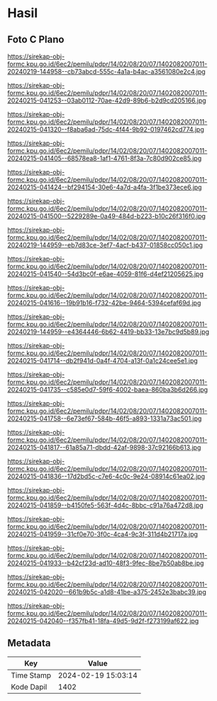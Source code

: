 # Hasil

## Foto C Plano

https://sirekap-obj-formc.kpu.go.id/6ec2/pemilu/pdpr/14/02/08/20/07/1402082007011-20240219-144958--cb73abcd-555c-4a1a-b4ac-a3561080e2c4.jpg

https://sirekap-obj-formc.kpu.go.id/6ec2/pemilu/pdpr/14/02/08/20/07/1402082007011-20240215-041253--03ab0112-70ae-42d9-89b6-b2d9cd205166.jpg

https://sirekap-obj-formc.kpu.go.id/6ec2/pemilu/pdpr/14/02/08/20/07/1402082007011-20240215-041320--f8aba6ad-75dc-4f44-9b92-0197462cd774.jpg

https://sirekap-obj-formc.kpu.go.id/6ec2/pemilu/pdpr/14/02/08/20/07/1402082007011-20240215-041405--68578ea8-1af1-4761-8f3a-7c80d902ce85.jpg

https://sirekap-obj-formc.kpu.go.id/6ec2/pemilu/pdpr/14/02/08/20/07/1402082007011-20240215-041424--bf294154-30e6-4a7d-a4fa-3f1be373ece6.jpg

https://sirekap-obj-formc.kpu.go.id/6ec2/pemilu/pdpr/14/02/08/20/07/1402082007011-20240215-041500--5229289e-0a49-484d-b223-b10c26f316f0.jpg

https://sirekap-obj-formc.kpu.go.id/6ec2/pemilu/pdpr/14/02/08/20/07/1402082007011-20240219-144959--eb7d83ce-3ef7-4acf-b437-01858cc050c1.jpg

https://sirekap-obj-formc.kpu.go.id/6ec2/pemilu/pdpr/14/02/08/20/07/1402082007011-20240215-041540--54d3bc0f-e6ae-4059-81f6-d4ef21205625.jpg

https://sirekap-obj-formc.kpu.go.id/6ec2/pemilu/pdpr/14/02/08/20/07/1402082007011-20240215-041616--19b91b16-f732-42be-9464-5394cefaf69d.jpg

https://sirekap-obj-formc.kpu.go.id/6ec2/pemilu/pdpr/14/02/08/20/07/1402082007011-20240219-144959--e4364446-6b62-4419-bb33-13e7bc9d5b89.jpg

https://sirekap-obj-formc.kpu.go.id/6ec2/pemilu/pdpr/14/02/08/20/07/1402082007011-20240215-041714--db2f941d-0a4f-4704-a13f-0a1c24cee5e1.jpg

https://sirekap-obj-formc.kpu.go.id/6ec2/pemilu/pdpr/14/02/08/20/07/1402082007011-20240215-041735--c585e0d7-59f6-4002-baea-860ba3b6d266.jpg

https://sirekap-obj-formc.kpu.go.id/6ec2/pemilu/pdpr/14/02/08/20/07/1402082007011-20240215-041758--6e73ef67-584b-46f5-a893-1331a73ac501.jpg

https://sirekap-obj-formc.kpu.go.id/6ec2/pemilu/pdpr/14/02/08/20/07/1402082007011-20240215-041817--61a85a71-dbdd-42af-9898-37c92166b613.jpg

https://sirekap-obj-formc.kpu.go.id/6ec2/pemilu/pdpr/14/02/08/20/07/1402082007011-20240215-041836--17d2bd5c-c7e6-4c0c-9e24-08914c61ea02.jpg

https://sirekap-obj-formc.kpu.go.id/6ec2/pemilu/pdpr/14/02/08/20/07/1402082007011-20240215-041859--b4150fe5-563f-4d4c-8bbc-c91a76a472d8.jpg

https://sirekap-obj-formc.kpu.go.id/6ec2/pemilu/pdpr/14/02/08/20/07/1402082007011-20240215-041959--31cf0e70-3f0c-4ca4-9c3f-311d4b21717a.jpg

https://sirekap-obj-formc.kpu.go.id/6ec2/pemilu/pdpr/14/02/08/20/07/1402082007011-20240215-041933--b42cf23d-ad10-48f3-9fec-8be7b50ab8be.jpg

https://sirekap-obj-formc.kpu.go.id/6ec2/pemilu/pdpr/14/02/08/20/07/1402082007011-20240215-042020--661b9b5c-a1d8-41be-a375-2452e3babc39.jpg

https://sirekap-obj-formc.kpu.go.id/6ec2/pemilu/pdpr/14/02/08/20/07/1402082007011-20240215-042040--f357fb41-18fa-49d5-9d2f-f273199af622.jpg


## Metadata

| Key        | Value               |
| ---------- | ------------------- |
| Time Stamp | 2024-02-19 15:03:14 |
| Kode Dapil | 1402                |



